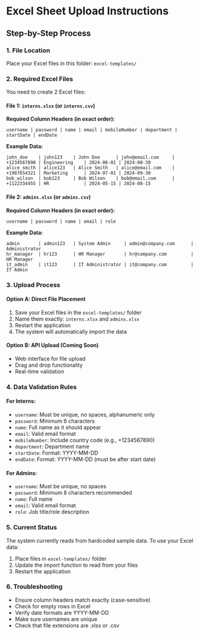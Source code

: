 # Excel Sheet Upload Instructions

## Step-by-Step Process

### 1. File Location
Place your Excel files in this folder: `excel-templates/`

### 2. Required Excel Files
You need to create 2 Excel files:

#### File 1: `interns.xlsx` (or `interns.csv`)
**Required Column Headers (in exact order):**
```
username | password | name | email | mobileNumber | department | startDate | endDate
```

**Example Data:**
```
john_doe    | john123    | John Doe      | john@email.com     | +1234567890 | Engineering    | 2024-06-01 | 2024-08-30
alice_smith | alice123   | Alice Smith   | alice@email.com    | +1987654321 | Marketing      | 2024-07-01 | 2024-09-30
bob_wilson  | bob123     | Bob Wilson    | bob@email.com      | +1122334455 | HR             | 2024-05-15 | 2024-08-15
```

#### File 2: `admins.xlsx` (or `admins.csv`)
**Required Column Headers (in exact order):**
```
username | password | name | email | role
```

**Example Data:**
```
admin       | admin123   | System Admin     | admin@company.com      | Administrator
hr_manager  | hr123      | HR Manager       | hr@company.com         | HR Manager
it_admin    | it123      | IT Administrator | it@company.com         | IT Admin
```

### 3. Upload Process

#### Option A: Direct File Placement
1. Save your Excel files in the `excel-templates/` folder
2. Name them exactly: `interns.xlsx` and `admins.xlsx`
3. Restart the application
4. The system will automatically import the data

#### Option B: API Upload (Coming Soon)
- Web interface for file upload
- Drag and drop functionality
- Real-time validation

### 4. Data Validation Rules

#### For Interns:
- `username`: Must be unique, no spaces, alphanumeric only
- `password`: Minimum 6 characters
- `name`: Full name as it should appear
- `email`: Valid email format
- `mobileNumber`: Include country code (e.g., +1234567890)
- `department`: Department name
- `startDate`: Format: YYYY-MM-DD
- `endDate`: Format: YYYY-MM-DD (must be after start date)

#### For Admins:
- `username`: Must be unique, no spaces
- `password`: Minimum 8 characters recommended
- `name`: Full name
- `email`: Valid email format
- `role`: Job title/role description

### 5. Current Status
The system currently reads from hardcoded sample data. To use your Excel data:

1. Place files in `excel-templates/` folder
2. Update the import function to read from your files
3. Restart the application

### 6. Troubleshooting
- Ensure column headers match exactly (case-sensitive)
- Check for empty rows in Excel
- Verify date formats are YYYY-MM-DD
- Make sure usernames are unique
- Check that file extensions are .xlsx or .csv
